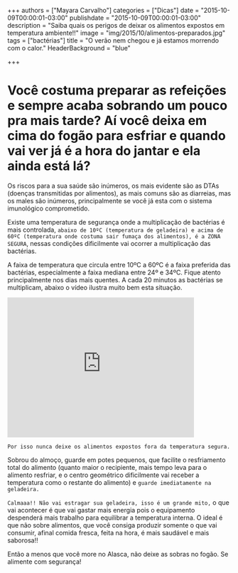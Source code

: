 +++
authors = ["Mayara Carvalho"]
categories = ["Dicas"]
date = "2015-10-09T00:00:01-03:00"
publishdate = "2015-10-09T00:00:01-03:00"
description = "Saiba quais os perigos de deixar os alimentos expostos em temperatura ambiente!!"
image = "img/2015/10/alimentos-preparados.jpg"
tags = ["bactérias"]
title = "O verão nem chegou e já estamos morrendo com o calor."
  HeaderBackground = "blue"

+++



# Você costuma preparar as refeições e sempre acaba sobrando um pouco pra mais tarde? Aí você deixa em cima do fogão para esfriar e quando vai ver já é a hora do jantar e ela ainda está lá?

Os riscos para a sua saúde são inúmeros, os mais evidente são as DTAs (doenças transmitidas por alimentos), as mais comuns são as diarreias, mas os males são inúmeros, principalmente se você já esta com o sistema imunológico comprometido.

Existe uma temperatura de segurança onde a multiplicação de bactérias é mais controlada, `abaixo de 10ºC (temperatura de geladeira) e acima de 60ºC (temperatura onde costuma sair fumaça dos alimentos), é a ZONA SEGURA`, nessas condições dificilmente vai ocorrer a multiplicação das bactérias.

A faixa de temperatura que circula entre 10ºC a 60ºC é a faixa preferida das bactérias, especialmente a faixa mediana entre 24º e 34ºC. Fique atento principalmente nos dias mais quentes. A cada 20 minutos as bactérias se multiplicam, abaixo o vídeo ilustra muito bem esta situação.

<iframe width="420" height="315" src="https://www.youtube.com/embed/gEwzDydciWc" frameborder="0" allowfullscreen></iframe>

`Por isso nunca deixe os alimentos expostos fora da temperatura segura. `

Sobrou do almoço, guarde em potes pequenos, que facilite o resfriamento total do alimento (quanto maior o recipiente, mais tempo leva para o alimento resfriar, e o centro geométrico dificilmente vai receber a temperatura como o restante do alimento) e `guarde imediatamente na geladeira.`

`Calmaaa!! Não vai estragar sua geladeira, isso é um grande mito,` o que vai acontecer é que vai gastar mais energia pois o equipamento despenderá mais trabalho para equilibrar a temperatura interna. O ideal é que não sobre alimentos, que você consiga produzir somente o que vai consumir, afinal comida fresca, feita na hora, é mais saudável e mais saborosa!!

Então a menos que você more no Alasca, não deixe as sobras no fogão.
Se alimente com segurança!
